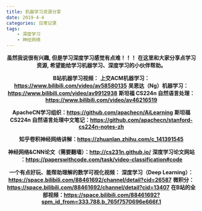```yaml
---
title: 机器学习资源分享
date: 2019-4-4
categories: 日常记录
tags:
    - 深度学习
    - 神经网络
---
```


<div align="center">

**虽然我说很有兴趣, 但是学习深度学习感觉有点难！！！**
**在这里和大家分享点学习资源, 希望能给学习机器学习、深度学习的小伙伴帮助。**

**B站机器学习视频：**
    **上交ACM机器学习：<https://www.bilibili.com/video/av58580135>**
    **吴恩达（Ng）机器学习：<https://www.bilibili.com/video/av9912938>**
    **斯坦福 CS224n 自然语言处理：<https://www.bilibili.com/video/av46216519>**

**ApacheCN学习组织：<https://github.com/apachecn/AiLearning>**
**斯坦福 CS224n 自然语言处理中文笔记：<https://github.com/apachecn/stanford-cs224n-notes-zh>**

**知乎卷积神经网络讲解：<https://zhuanlan.zhihu.com/c_141391545>**

**神经网络&CNN论文（需要翻墙）：<http://cs231n.github.io/>**
**深度学习论文网站 ：<https://paperswithcode.com/task/video-classification#code>**

**一个有点好玩、能帮助理解的数学可视化视频：**
    **深度学习（Deep Learning）：<https://space.bilibili.com/88461692/channel/detail?cid=26587>**
    **微积分：<https://space.bilibili.com/88461692/channel/detail?cid=13407>**
    **在B站的全部视频：<https://space.bilibili.com/88461692?spm_id_from=333.788.b_765f7570696e666f.1>**

</div>
